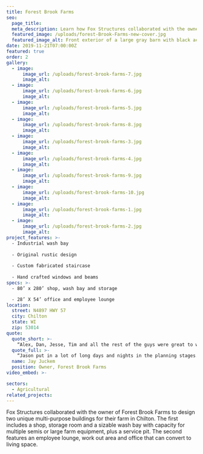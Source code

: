 ```yaml
---
title: Forest Brook Farms
seo:
  page_title:
  meta_description: Learn how Fox Structures collaborated with the owner of Forest Brook Farms to design two unique multi-purpose buildings for their farm in Chilton.
  featured_image: /uploads/forest-Brook-Farms-new-cover.jpg
  featured_image_alt: Front exterior of a large gray barn with black accents and red doors
date: 2019-11-21T07:00:00Z
featured: true
order: 2
gallery: 
  - image: 
      image_url: /uploads/forest-brook-farms-7.jpg
      image_alt:
  - image: 
      image_url: /uploads/forest-brook-farms-6.jpg
      image_alt:
  - image: 
      image_url: /uploads/forest-brook-farms-5.jpg
      image_alt:
  - image: 
      image_url: /uploads/forest-brook-farms-8.jpg
      image_alt:
  - image: 
      image_url: /uploads/forest-brook-farms-3.jpg
      image_alt:
  - image: 
      image_url: /uploads/forest-brook-farms-4.jpg
      image_alt:
  - image: 
      image_url: /uploads/forest-brook-farms-9.jpg
      image_alt:
  - image: 
      image_url: /uploads/forest-brook-farms-10.jpg
      image_alt:
  - image: 
      image_url: /uploads/forest-brook-farms-1.jpg
      image_alt:
  - image: 
      image_url: /uploads/forest-brook-farms-2.jpg
      image_alt:
project_features: >-
  - Industrial wash bay
  
  - Original rustic design
  
  - Custom fabricated staircase
  
  - Hand crafted windows and beams
specs: >-
  - 80’ x 280’ shop, wash bay and storage

  - 28’ X 54’ office and employee lounge
location:
  street: N4897 HWY 57
  city: Chilton
  state: WI
  zip: 53014
quote:
  quote_short: >-
    “Alex, Dan, Jesse, Tim and all the rest of the guys were great to work with. Jesse’s craftsmanship on the window sliders and beams was amazing and Tim’s fabrication of the stair railings were spot on. I’d recommend Fox Structures without hesitation.”
  quote_full: >-
    “Jason put in a lot of long days and nights in the planning stages. Through the process Jason wasn’t just our contractor—he also became a good friend. Alex, Dan, Jesse, Tim and all the rest of the guys were great to work with. Jesse’s craftsmanship on the window sliders and beams was amazing and Tim’s fabrication of the stair railings were spot on. I’d recommend Fox Structures without hesitation.”
  name: Jay Juckem
  position: Owner, Forest Brook Farms
video_embed: >-

sectors:
  - Agricultural
related_projects: 
---
```


Fox Structures collaborated with the owner of Forest Brook Farms to design two unique multi-purpose buildings for their farm in Chilton. The first includes a shop, storage room and a sizable wash bay with capacity for multiple semis or large farm equipment, plus a service pit. The second features an employee lounge, work out area and office that can convert to living space.
